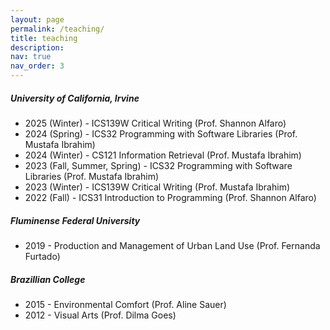 ```yaml
---
layout: page
permalink: /teaching/
title: teaching
description:
nav: true
nav_order: 3
---
```


##### **University of California, Irvine**
- 2025 (Winter) - ICS139W Critical Writing (Prof. Shannon Alfaro)
- 2024 (Spring) - ICS32 Programming with Software Libraries (Prof. Mustafa Ibrahim)
- 2024 (Winter) - CS121 Information Retrieval (Prof. Mustafa Ibrahim)
- 2023 (Fall, Summer, Spring) - ICS32 Programming with Software Libraries (Prof. Mustafa Ibrahim)
- 2023 (Winter) - ICS139W Critical Writing (Prof. Mustafa Ibrahim)
- 2022 (Fall) - ICS31 Introduction to Programming (Prof. Shannon Alfaro)

##### **Fluminense Federal University**
- 2019 - Production and Management of Urban Land Use (Prof. Fernanda Furtado)

##### **Brazillian College**
- 2015 - Environmental Comfort (Prof. Aline Sauer)
- 2012 - Visual Arts (Prof. Dilma Goes)

